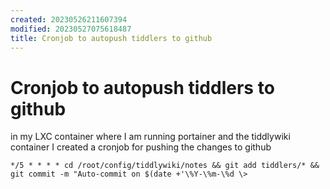 ```yaml
---
created: 20230526211607394
modified: 20230527075618487
title: Cronjob to autopush tiddlers to github
---
```


# Cronjob to autopush tiddlers to github

in my LXC container where I am running portainer and the tiddlywiki container I created a cronjob for pushing the changes to github


`*/5 * * * * cd /root/config/tiddlywiki/notes && git add tiddlers/* && git commit -m "Auto-commit on $(date +'\%Y-\%m-\%d \>`

